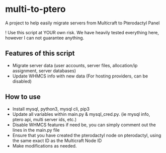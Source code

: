 # multi-to-ptero
A project to help easily migrate servers from Multicraft to Pterodactyl Panel

! Use this script at YOUR own risk. We have heavily tested everything here, however I can not guarantee anything. 

## Features of this script
- Migrate server data (user accounts, server files, allocation/ip assignment, server databases) 
- Update WHMCS info with new data (For hosting providers, can be disabled)

## How to use
- Install mysql, python3, mysql cli, pip3
- Update all variables within main.py & mysql_cred.py. (ie mysql info, ptero api, multi server ids, etc.)
- Disable WHMCS features if need be, you can simply comment out the lines in the main.py file
- Ensure that you have created the pterodactyl node on pterodactyl, using the same exact ID as the Multicraft Node ID
- Make modifications as needed.
